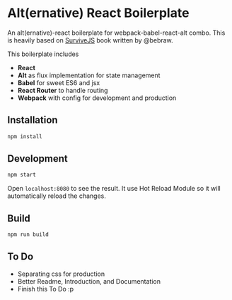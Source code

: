 Alt(ernative) React Boilerplate
================================
An alt(ernative)-react boilerplate for webpack-babel-react-alt combo. 
This is heavily based on [SurviveJS](https://survivejs.com) book written by @bebraw.

This boilerplate includes
* __React__ 
* __Alt__ as flux implementation for state management
* __Babel__ for sweet ES6 and jsx
* __React Router__ to handle routing
* __Webpack__ with config for development and production

## Installation
``` bash
npm install 
```

## Development
``` bash 
npm start 
```
Open ``localhost:8080`` to see the result. It use Hot Reload Module so it will
automatically reload the changes.

## Build
``` bash 
npm run build 
```

## To Do
* Separating css for production
* Better Readme, Introduction, and Documentation
* Finish this To Do :p